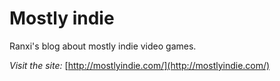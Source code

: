 # Mostly indie

Ranxi's blog about mostly indie video games.


_Visit the site:_
[http://mostlyindie.com/](http://mostlyindie.com/)
